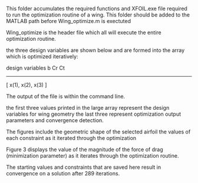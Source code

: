This folder accumulates the required functions and XFOIL.exe file required to run the optimization
routine of a wing. This folder should be added to the MATLAB path before Wing_optimize.m is exectuted

Wing_optimize is the header file which all will execute the entire optimization routine.

the three design variables are shown below and are formed into the array which is optimized iteratively:


design variables
   b    Cr    Ct 
_______________________
[ x(1), x(2), x(3) ]


The output of the file is within the command line.

the first three values printed in the large array represent the design variables for wing geometry
the last three represent optimization output parameters and convergence detection.


The figures include the geometric shape of the selected airfoil
the values of each constraint as it iterated through the optimization

Figure 3 displays the value of the magnitude of the force of drag (minimization parameter) as it iterates 
through the optimization routine. 

The starting values and constraints that are saved here result in convergence on a solution after 
289 iterations.

